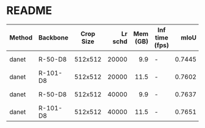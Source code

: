 # README
| Method | Backbone | Crop Size | Lr schd | Mem (GB) | Inf time (fps) |  mIoU  | mIoU(multi scale) |                                                                                                                                                                                        download                                                                                                                                                                                        |
|--------|----------|-----------|--------:|---------:|----------------|-------:|-------------------|----------------------------------------------------------------------------------------------------------------------------------------------------------------------------------------------------------------------------------------------------------------------------------------------------------------------------------------------------------------------------------------|
| danet  | R-50-D8  | 512x512   |   20000 |      9.9 | -              | 0.7445 | -                 | [model](https://open-mmlab.s3.ap-northeast-2.amazonaws.com/mmsegmentation/models/danet/danet_r50-d8_512x512_20k_voc12aug/danet_r50-d8_512x512_20k_voc12aug_20200618_070026-9e9e3ab3.pth) &#124; [log](https://open-mmlab.s3.ap-northeast-2.amazonaws.com/mmsegmentation/models/danet/danet_r50-d8_512x512_20k_voc12aug/danet_r50-d8_512x512_20k_voc12aug_20200618_070026.log.json)     |
| danet  | R-101-D8 | 512x512   |   20000 |     11.5 | -              | 0.7602 | -                 | [model](https://open-mmlab.s3.ap-northeast-2.amazonaws.com/mmsegmentation/models/danet/danet_r101-d8_512x512_20k_voc12aug/danet_r101-d8_512x512_20k_voc12aug_20200618_070026-d48d23b2.pth) &#124; [log](https://open-mmlab.s3.ap-northeast-2.amazonaws.com/mmsegmentation/models/danet/danet_r101-d8_512x512_20k_voc12aug/danet_r101-d8_512x512_20k_voc12aug_20200618_070026.log.json) |
| danet  | R-50-D8  | 512x512   |   40000 |      9.9 | -              | 0.7637 | -                 | [model](https://open-mmlab.s3.ap-northeast-2.amazonaws.com/mmsegmentation/models/danet/danet_r50-d8_512x512_40k_voc12aug/danet_r50-d8_512x512_40k_voc12aug_20200613_235526-426e3a64.pth) &#124; [log](https://open-mmlab.s3.ap-northeast-2.amazonaws.com/mmsegmentation/models/danet/danet_r50-d8_512x512_40k_voc12aug/danet_r50-d8_512x512_40k_voc12aug_20200613_235526.log.json)     |
| danet  | R-101-D8 | 512x512   |   40000 |     11.5 | -              | 0.7651 | -                 | [model](https://open-mmlab.s3.ap-northeast-2.amazonaws.com/mmsegmentation/models/danet/danet_r101-d8_512x512_40k_voc12aug/danet_r101-d8_512x512_40k_voc12aug_20200613_223031-788e232a.pth) &#124; [log](https://open-mmlab.s3.ap-northeast-2.amazonaws.com/mmsegmentation/models/danet/danet_r101-d8_512x512_40k_voc12aug/danet_r101-d8_512x512_40k_voc12aug_20200613_223031.log.json) |
